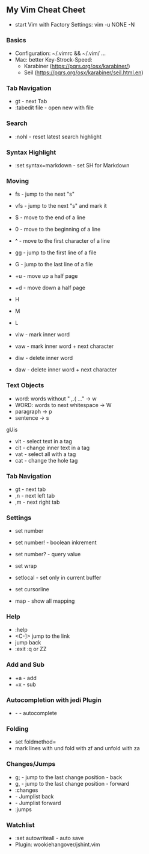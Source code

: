 ## My Vim Cheat Cheet

- start Vim with Factory Settings: vim -u NONE -N

### Basics

- Configuration: ~/.vimrc && ~/.vim/ ...
- Mac: better Key-Strock-Speed:
  - Karabiner (https://pqrs.org/osx/karabiner/)
  - Seil (https://pqrs.org/osx/karabiner/seil.html.en)

### Tab Navigation

- gt - next Tab
- :tabedit file - open new with file

### Search

- :nohl - reset latest search highlight <C-n>

### Syntax Highlight

- :set syntax=markdown - set SH for Markdown

### Moving

- fs - jump to the next "s"
- vfs - jump to the next "s" and mark it
- $ - move to the end of a line
- 0 - move to the beginning of a line
- ^ - move to the first character of a line
- gg - jump to the first line of a file
- G - jump to the last line of a file
- <C>+u - move up a half page
- <C>+d - move down a half page
- H
- M
- L

- viw - mark inner word
- vaw - mark inner word + next character
- diw - delete inner word
- daw - delete inner word + next character

### Text Objects

- word: words without " ,.( ..." -> w
- WORD: words to next whitespace -> W
- paragraph -> p
- sentence -> s

gUis

- vit - select text in a tag
- cit - change inner text in a tag
- vat - select all with a tag
- cat - change the hole tag

### Tab Navigation

- gt - next tab
- ,n - next left tab
- ,m - next right tab

### Settings

- set number
- set number! - boolean inkrement
- set number? - query value
- set wrap
- setlocal - set only in current buffer

- set cursorline

- map - show all mapping

### Help

- :help
- <C-]> jump to the link
- <C-t> jump back
- :exit :q or ZZ

### Add and Sub

- <C>+a - add
- <C>+x - sub

### Autocompletion with jedi Plugin

- <C>-<Space> - autocomplete

### Folding

- set foldmethod=
- mark lines with <V> und fold with zf and unfold with za

### Changes/Jumps

- g; - jump to the last change position - back
- g, - jump to the last change position - forward
- :changes
- <C-O> - Jumplist back
- <C-I> - Jumplist forward
- :jumps





### Watchlist

- :set autowriteall - auto save
- Plugin: wookiehangover/jshint.vim
